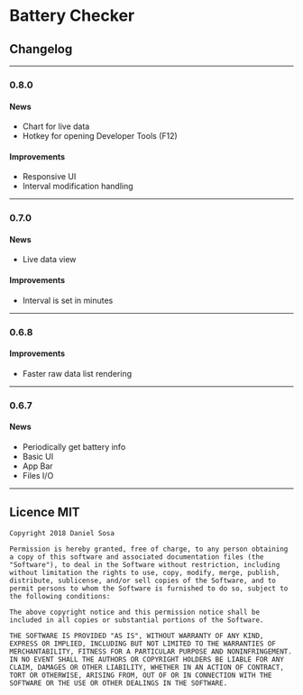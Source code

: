 # Battery Checker
## Changelog
---
### 0.8.0
#### News
- Chart for live data
- Hotkey for opening Developer Tools (F12)
#### Improvements
- Responsive UI
- Interval modification handling
---
### 0.7.0
#### News
- Live data view
#### Improvements
- Interval is set in minutes
---
### 0.6.8
#### Improvements
- Faster raw data list rendering
---
### 0.6.7
#### News
- Periodically get battery info
- Basic UI
- App Bar
- Files I/O
---
## Licence MIT
```
Copyright 2018 Daniel Sosa

Permission is hereby granted, free of charge, to any person obtaining a copy of this software and associated documentation files (the "Software"), to deal in the Software without restriction, including without limitation the rights to use, copy, modify, merge, publish, distribute, sublicense, and/or sell copies of the Software, and to permit persons to whom the Software is furnished to do so, subject to the following conditions:

The above copyright notice and this permission notice shall be included in all copies or substantial portions of the Software.

THE SOFTWARE IS PROVIDED "AS IS", WITHOUT WARRANTY OF ANY KIND, EXPRESS OR IMPLIED, INCLUDING BUT NOT LIMITED TO THE WARRANTIES OF MERCHANTABILITY, FITNESS FOR A PARTICULAR PURPOSE AND NONINFRINGEMENT. IN NO EVENT SHALL THE AUTHORS OR COPYRIGHT HOLDERS BE LIABLE FOR ANY CLAIM, DAMAGES OR OTHER LIABILITY, WHETHER IN AN ACTION OF CONTRACT, TORT OR OTHERWISE, ARISING FROM, OUT OF OR IN CONNECTION WITH THE SOFTWARE OR THE USE OR OTHER DEALINGS IN THE SOFTWARE.
```